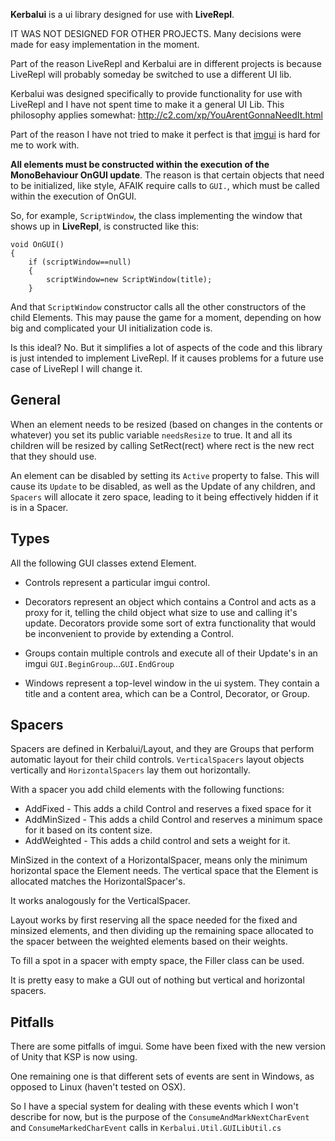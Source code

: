 ﻿**Kerbalui** is a ui library designed for use with **LiveRepl**.

IT WAS NOT DESIGNED FOR OTHER PROJECTS. Many decisions were made for easy implementation in the moment. 

Part of the reason LiveRepl and Kerbalui are in different projects is because LiveRepl will probably someday be switched to use a different UI lib. 

Kerbalui was designed specifically to provide functionality for use with LiveRepl and I have not spent time to make it a general UI Lib. This philosophy applies somewhat: http://c2.com/xp/YouArentGonnaNeedIt.html

Part of the reason I have not tried to make it perfect is that [imgui](https://docs.unity3d.com/Manual/GUIScriptingGuide.html) is hard for me to work with.

**All elements must be constructed within the execution of the MonoBehaviour OnGUI update**. The reason is that certain objects that need to be initialized, like style, AFAIK require calls to `GUI.`, which must be called within the execution of OnGUI.

So, for example, `ScriptWindow`, the class implementing the window that shows up in **LiveRepl**, is constructed like this:

```
void OnGUI()
{
    if (scriptWindow==null)
    {
        scriptWindow=new ScriptWindow(title);
    }
```

And that `ScriptWindow` constructor calls all the other constructors of the child Elements. This may pause the game for a moment, depending on how big and complicated your UI initialization code is.

Is this ideal? No. But it simplifies a lot of aspects of the code and this library is just intended to implement LiveRepl. If it causes problems for a future use case of LiveRepl I will change it.

## General
When an element needs to be resized (based on changes in the contents or whatever) you set its public variable `needsResize` to true. It and all its children will be resized by calling SetRect(rect) where rect is the new rect that they should use.

An element can be disabled by setting its `Active` property to false. This will cause its `Update` to be disabled, as well as the Update of any children, and `Spacers` will allocate it zero space, leading to it being effectively hidden if it is in a Spacer.

## Types
All the following GUI classes extend Element.

- Controls represent a particular imgui control.

- Decorators represent an object which contains a Control and acts as a proxy for it, telling the child object what size to use and calling it's update. Decorators provide some sort of extra functionality that would be inconvenient to provide by extending a Control.

- Groups contain multiple controls and execute all of their Update's in an imgui `GUI.BeginGroup`...`GUI.EndGroup`

- Windows represent a top-level window in the ui system. They contain a title and a content area, which can be a Control, Decorator, or Group.

## Spacers
Spacers are defined in Kerbalui/Layout, and they are Groups that perform automatic layout for their child controls.
`VerticalSpacers` layout objects vertically and `HorizontalSpacers` lay them out horizontally.

With a spacer you add child elements with the following functions:
- AddFixed - This adds a child Control and reserves a fixed space for it
- AddMinSized - This adds a child Control and reserves a minimum space for it based on its content size.
- AddWeighted - This adds a child control and sets a weight for it.

MinSized in the context of a HorizontalSpacer, means only the minimum horizontal space the Element needs. The vertical space that the Element is allocated matches the HorizontalSpacer's. 

It works analogously for the VerticalSpacer.

Layout works by first reserving all the space needed for the fixed and minsized elements, and then dividing up the remaining space allocated to the spacer between the weighted elements based on their weights.

To fill a spot in a spacer with empty space, the Filler class can be used.

It is pretty easy to make a GUI out of nothing but vertical and horizontal spacers.

## Pitfalls
There are some pitfalls of imgui. Some have been fixed with the new version of Unity that KSP is now using.

One remaining one is that different sets of events are sent in Windows, as opposed to Linux (haven't tested on OSX).

So I have a special system for dealing with these events which I won't describe for now, but is the purpose of the `ConsumeAndMarkNextCharEvent` and `ConsumeMarkedCharEvent` calls in `Kerbalui.Util.GUILibUtil.cs`

